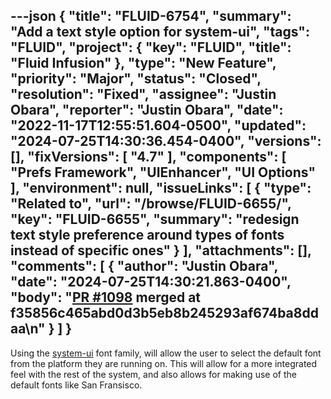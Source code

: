 ---json
{
  "title": "FLUID-6754",
  "summary": "Add a text style option for system-ui",
  "tags": "FLUID",
  "project": {
    "key": "FLUID",
    "title": "Fluid Infusion"
  },
  "type": "New Feature",
  "priority": "Major",
  "status": "Closed",
  "resolution": "Fixed",
  "assignee": "Justin Obara",
  "reporter": "Justin Obara",
  "date": "2022-11-17T12:55:51.604-0500",
  "updated": "2024-07-25T14:30:36.454-0400",
  "versions": [],
  "fixVersions": [
    "4.7"
  ],
  "components": [
    "Prefs Framework",
    "UIEnhancer",
    "UI Options"
  ],
  "environment": null,
  "issueLinks": [
    {
      "type": "Related to",
      "url": "/browse/FLUID-6655/",
      "key": "FLUID-6655",
      "summary": "redesign text style preference around types of fonts instead of specific ones"
    }
  ],
  "attachments": [],
  "comments": [
    {
      "author": "Justin Obara",
      "date": "2024-07-25T14:30:21.863-0400",
      "body": "[PR #1098](https://github.com/fluid-project/infusion/pull/1098) merged at f35856c465abd0d3b5eb8b245293af674ba8ddaa\n"
    }
  ]
}
---
Using the [system-ui](https://w3c.github.io/csswg-drafts/css-fonts-4/#system-ui-def) font family, will allow the user to select the default font from the platform they are running on. This will allow for a more integrated feel with the rest of the system, and also allows for making use of the default fonts like San Fransisco.  

        